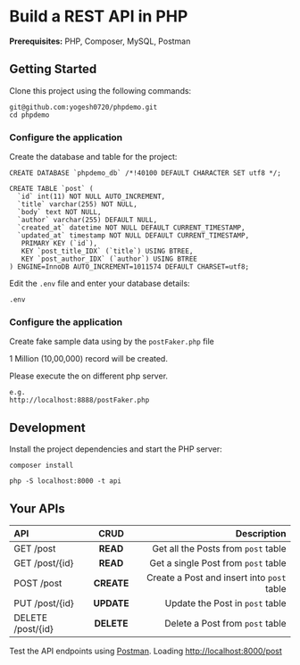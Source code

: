 # Build a REST API in PHP

**Prerequisites:** PHP, Composer, MySQL, Postman

## Getting Started

Clone this project using the following commands:

```
git@github.com:yogesh0720/phpdemo.git
cd phpdemo
```

### Configure the application

Create the database and table for the project:

```
CREATE DATABASE `phpdemo_db` /*!40100 DEFAULT CHARACTER SET utf8 */;

CREATE TABLE `post` (
  `id` int(11) NOT NULL AUTO_INCREMENT,
  `title` varchar(255) NOT NULL,
  `body` text NOT NULL,
  `author` varchar(255) DEFAULT NULL,
  `created_at` datetime NOT NULL DEFAULT CURRENT_TIMESTAMP,
  `updated_at` timestamp NOT NULL DEFAULT CURRENT_TIMESTAMP,
   PRIMARY KEY (`id`),
   KEY `post_title_IDX` (`title`) USING BTREE,
   KEY `post_author_IDX` (`author`) USING BTREE
) ENGINE=InnoDB AUTO_INCREMENT=1011574 DEFAULT CHARSET=utf8;
```

Edit the `.env` file and enter your database details:

```
.env
```
### Configure the application
Create fake sample data using by the `postFaker.php` file

1 Million (10,00,000) record will be created.

Please execute the on different php server.

```
e.g.
http://localhost:8888/postFaker.php
```


## Development

Install the project dependencies and start the PHP server:

```
composer install
```

```
php -S localhost:8000 -t api
```


## Your APIs

| API               |    CRUD    |                                Description |
| :---------------- | :--------: | -----------------------------------------: |
| GET /post        |  **READ**  |        Get all the Posts from `post` table |
| GET /post/{id}    |  **READ**  |        Get a single Post from `post` table |
| POST /post        | **CREATE** | Create a Post and insert into `post` table |
| PUT /post/{id}    | **UPDATE** |            Update the Post in `post` table |
| DELETE /post/{id} | **DELETE** |            Delete a Post from `post` table |

Test the API endpoints using [Postman](https://www.postman.com/).
Loading [http://localhost:8000/post](http://localhost:8000/post) 
